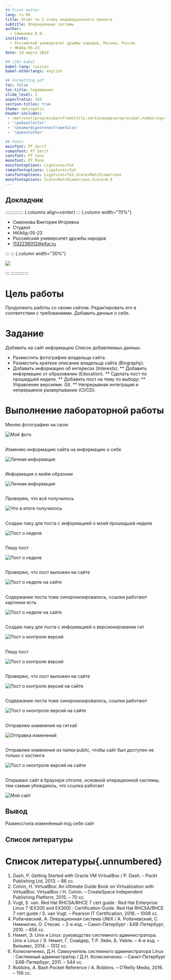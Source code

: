 ```yaml
---
## Front matter
lang: ru-RU
title: Отчёт по 2 этапу индивидуального проекта
subtitle: Операционные системы
author:
  - Симонова В.И.
institute:
  - Российский университет дружбы народов, Москва, Россия
  - НКАбд-05-23
date: 14 марта 2024

## i18n babel
babel-lang: russian
babel-otherlangs: english

## Formatting pdf
toc: false
toc-title: Содержание
slide_level: 2
aspectratio: 169
section-titles: true
theme: metropolis
header-includes:
 - \metroset{progressbar=frametitle,sectionpage=progressbar,numbering=fraction}
 - '\makeatletter'
 - '\beamer@ignorenonframefalse'
 - '\makeatother'

## Fonts
mainfont: PT Serif
romanfont: PT Serif
sansfont: PT Sans
monofont: PT Mono
mainfontoptions: Ligatures=TeX
romanfontoptions: Ligatures=TeX
sansfontoptions: Ligatures=TeX,Scale=MatchLowercase
monofontoptions: Scale=MatchLowercase,Scale=0.9
---
```


## Докладчик

:::::::::::::: {.columns align=center}
::: {.column width="70%"}

  * Симонова Виктория Игоревна
  * Студент 
  * НКАбд-05-23
  * Российский университет дружбы народов
  * [1132236012@pfur.ru](mailto:1132236012@rudn.ru)

:::
::: {.column width="30%"}

![](image/me.png)

:::
::::::::::::::

# Цель работы

Продолжить работы со своим сайтом. Редактировать его в соответствии с требованиями. Добавить данные о себе.

# Задание

Добавить на сайт информацию 
Список добавляемых данных.
* Разместить фотографию владельца сайта.
* Разместить краткое описание владельца сайта (Biography).
* Добавить информацию об интересах (Interests).
** Добавить информацию от образовании (Education).
** Сделать пост по прошедшей неделе.
** Добавить пост на тему по выбору:
** Управление версиями. Git.
** Непрерывная интеграция и непрерывное развертывание (CI/CD).

# Выполнение лабораторной работы

Меняю фотографию на свою 

![Моё фото](image/1.png)

##

Изменяю информацию сайта на информацию о себе 

![Личная информация](image/2.png)

##

Информация о моём образнии 

![Личная информация](image/3.png)

##

Проверяю, что всё получилось 

![Что в итоге получилось](image/4.png)

##

Создаю паку для поста с информацией о моей прошедшей неделе 

![Пост о неделе](image/5.png)

##

Пишу пост 

![Пост о неделе](image/6.png)

##

Проверяю, что пост выложен на сайте 

![Пост о неделе на сайте](image/7.png)

##

Содержание поста тоже синхронизировалось, ссылки работают картинки есть 

![Пост о неделе на сайте](image/8.png)

##

Создаю паку для поста с информацией о версионировании гит 

![Пост о контроле версий](image/9.png)

##

Пишу пост

![Пост о контроле версий](image/10.png)

##

Проверяю, что пост выложен на сайте 

![Пост о контроле версий на сайте](image/11.png)

##

Содержание поста тоже синхронизировалось, ссылки работают 

![Пост о нконтроле версий на сайте](image/12.png)

##

Отправляю изменения на гитхаб 

![Отправка изменений](image/13.png)

##

Отправляю изменения из папки public, чтобы сайт был доступен не только с хостинга 

![Пост о нконтроле версий на сайте](image/14.png)

##

Открываю сайт в браузере chrome, основной операционной системы, тем самым убеждаюсь, что ссылка работает 

![Мой сайт](image/15.png)

## Вывод

Размесстила изменённый под себя сайт

## Список литературы

# Список литературы{.unnumbered}

1. Dash, P. Getting Started with Oracle VM VirtualBox / P. Dash. – Packt Publishing Ltd, 2013. – 86 сс.
2. Colvin, H. VirtualBox: An Ultimate Guide Book on Virtualization with VirtualBox. VirtualBox / H. Colvin. – CreateSpace Independent Publishing Platform, 2015. – 70 сс.
3. Vugt, S. van. Red Hat RHCSA/RHCE 7 cert guide : Red Hat Enterprise Linux 7 (EX200 and EX300) : Certification Guide. Red Hat RHCSA/RHCE 7 cert guide / S. van Vugt. – Pearson IT Certification, 2016. – 1008 сс.
4. Робачевский, А. Операционная система UNIX / А. Робачевский, С. Немнюгин, О. Стесик. – 2-е изд. – Санкт-Петербург : БХВ-Петербург, 2010. – 656 сс.
5. Немет, Э. Unix и Linux: руководство системного администратора. Unix и Linux / Э. Немет, Г. Снайдер, Т.Р. Хейн, Б. Уэйли. – 4-е изд. – Вильямс, 2014. – 1312 сс.
6. Колисниченко, Д.Н. Самоучитель системного администратора Linux : Системный администратор / Д.Н. Колисниченко. – Санкт-Петербург : БХВ-Петербург, 2011. – 544 сс.
7. Robbins, A. Bash Pocket Reference / A. Robbins. – O’Reilly Media, 2016. – 156 сс.